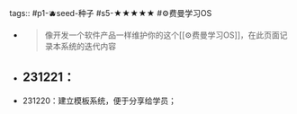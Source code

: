 tags:: #p1-🫐seed-种子 #s5-★★★★★ #⚙️费曼学习OS

- > 像开发一个软件产品一样维护你的这个[[⚙️费曼学习OS]]，在此页面记录本系统的迭代内容
- 231221：
	-
- 231220：建立模板系统，便于分享给学员；